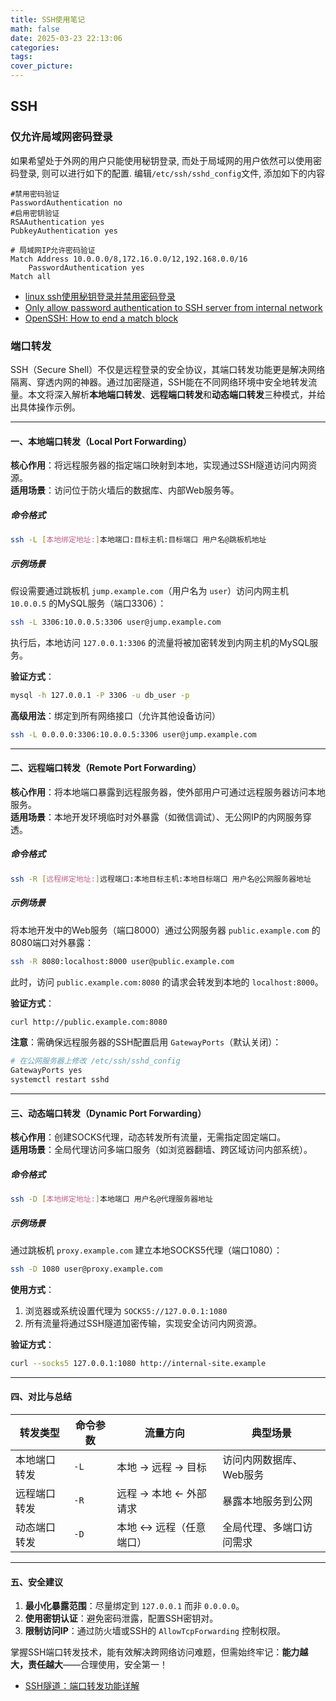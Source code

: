 ```yaml
---
title: SSH使用笔记
math: false
date: 2025-03-23 22:13:06
categories:
tags:
cover_picture: 
---
```



SSH
-----------------------------

### 仅允许局域网密码登录

如果希望处于外网的用户只能使用秘钥登录, 而处于局域网的用户依然可以使用密码登录, 则可以进行如下的配置. 编辑`/etc/ssh/sshd_config`文件, 添加如下的内容

```
#禁用密码验证
PasswordAuthentication no
#启用密钥验证
RSAAuthentication yes
PubkeyAuthentication yes

# 局域网IP允许密码验证
Match Address 10.0.0.0/8,172.16.0.0/12,192.168.0.0/16
    PasswordAuthentication yes
Match all
```


- [linux ssh使用秘钥登录并禁用密码登录](https://blog.csdn.net/qq_32506245/article/details/81355497)
- [Only allow password authentication to SSH server from internal network](https://serverfault.com/questions/406839/only-allow-password-authentication-to-ssh-server-from-internal-network)
- [OpenSSH: How to end a match block](https://unix.stackexchange.com/questions/67334/openssh-how-to-end-a-match-block)


### 端口转发

SSH（Secure Shell）不仅是远程登录的安全协议，其端口转发功能更是解决网络隔离、穿透内网的神器。通过加密隧道，SSH能在不同网络环境中安全地转发流量。本文将深入解析**本地端口转发**、**远程端口转发**和**动态端口转发**三种模式，并给出具体操作示例。

---

#### 一、本地端口转发（Local Port Forwarding）

**核心作用**：将远程服务器的指定端口映射到本地，实现通过SSH隧道访问内网资源。  
**适用场景**：访问位于防火墙后的数据库、内部Web服务等。

##### 命令格式
```bash
ssh -L [本地绑定地址:]本地端口:目标主机:目标端口 用户名@跳板机地址
```

##### 示例场景
假设需要通过跳板机 `jump.example.com`（用户名为 `user`）访问内网主机 `10.0.0.5` 的MySQL服务（端口3306）：

```bash
ssh -L 3306:10.0.0.5:3306 user@jump.example.com
```
执行后，本地访问 `127.0.0.1:3306` 的流量将被加密转发到内网主机的MySQL服务。

**验证方式**：
```bash
mysql -h 127.0.0.1 -P 3306 -u db_user -p
```

**高级用法**：绑定到所有网络接口（允许其他设备访问）
```bash
ssh -L 0.0.0.0:3306:10.0.0.5:3306 user@jump.example.com
```

---

#### 二、远程端口转发（Remote Port Forwarding）

**核心作用**：将本地端口暴露到远程服务器，使外部用户可通过远程服务器访问本地服务。  
**适用场景**：本地开发环境临时对外暴露（如微信调试）、无公网IP的内网服务穿透。

##### 命令格式
```bash
ssh -R [远程绑定地址:]远程端口:本地目标主机:本地目标端口 用户名@公网服务器地址
```

##### 示例场景
将本地开发中的Web服务（端口8000）通过公网服务器 `public.example.com` 的8080端口对外暴露：

```bash
ssh -R 8080:localhost:8000 user@public.example.com
```
此时，访问 `public.example.com:8080` 的请求会转发到本地的 `localhost:8000`。

**验证方式**：
```bash
curl http://public.example.com:8080
```

**注意**：需确保远程服务器的SSH配置启用 `GatewayPorts`（默认关闭）：
```bash
# 在公网服务器上修改 /etc/ssh/sshd_config
GatewayPorts yes
systemctl restart sshd
```

---

#### 三、动态端口转发（Dynamic Port Forwarding）

**核心作用**：创建SOCKS代理，动态转发所有流量，无需指定固定端口。  
**适用场景**：全局代理访问多端口服务（如浏览器翻墙、跨区域访问内部系统）。

##### 命令格式
```bash
ssh -D [本地绑定地址:]本地端口 用户名@代理服务器地址
```

##### 示例场景
通过跳板机 `proxy.example.com` 建立本地SOCKS5代理（端口1080）：

```bash
ssh -D 1080 user@proxy.example.com
```

**使用方式**：  
1. 浏览器或系统设置代理为 `SOCKS5://127.0.0.1:1080`
2. 所有流量将通过SSH隧道加密传输，实现安全访问内网资源。

**验证方式**：
```bash
curl --socks5 127.0.0.1:1080 http://internal-site.example
```

---

#### 四、对比与总结

| 转发类型       | 命令参数 | 流量方向                | 典型场景                   |
|----------------|----------|-------------------------|---------------------------|
| 本地端口转发   | `-L`     | 本地 → 远程 → 目标      | 访问内网数据库、Web服务    |
| 远程端口转发   | `-R`     | 远程 → 本地 ← 外部请求  | 暴露本地服务到公网         |
| 动态端口转发   | `-D`     | 本地 ↔ 远程（任意端口） | 全局代理、多端口访问需求   |

---

#### 五、安全建议

1. **最小化暴露范围**：尽量绑定到 `127.0.0.1` 而非 `0.0.0.0`。
2. **使用密钥认证**：避免密码泄露，配置SSH密钥对。
3. **限制访问IP**：通过防火墙或SSH的 `AllowTcpForwarding` 控制权限。

掌握SSH端口转发技术，能有效解决跨网络访问难题，但需始终牢记：**能力越大，责任越大**——合理使用，安全第一！


- [SSH隧道：端口转发功能详解 ](https://www.cnblogs.com/f-ck-need-u/p/10482832.html)
